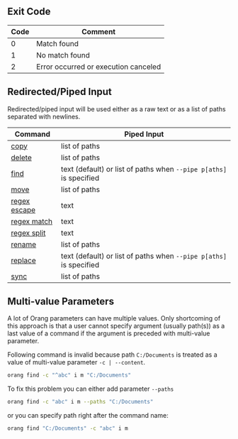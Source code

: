 ﻿## Exit Code

Code | Comment
--- | ---
0 | Match found
1 | No match found
2 | Error occurred or execution canceled

## Redirected/Piped Input

Redirected/piped input will be used either as a raw text or as a list of paths separated with newlines.

Command | Piped Input
--- | ---
[copy](commands/copy) | list of paths
[delete](commands/delete) | list of paths
[find](commands/find) | text (default) or list of paths when `--pipe p[aths]` is specified
[move](commands/move) | list of paths
[regex escape](commands/regex-escape) | text
[regex match](commands/regex-match) | text
[regex split](commands/regex-split) | text
[rename](commands/rename) | list of paths
[replace](commands/replace) | text (default) or list of paths when `--pipe p[aths]` is specified
[sync](commands/sync) | list of paths

## Multi-value Parameters

A lot of Orang parameters can have multiple values. Only shortcoming of this approach is that
a user cannot specify argument (usually path(s)) as a last value of a command
if the argument is preceded with multi-value parameter.

Following command is invalid because path `C:/Documents` is treated as a value of multi-value parameter `-c | --content`.
```sh
orang find -c "^abc" i m "C:/Documents"
```

To fix this problem you can either add parameter `--paths`
```sh
orang find -c "abc" i m --paths "C:/Documents"
```

or you can specify path right after the command name:

```sh
orang find "C:/Documents" -c "abc" i m
```
